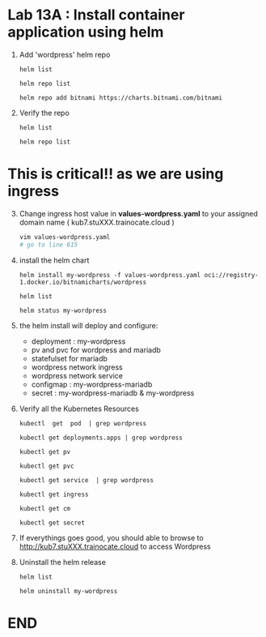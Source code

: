 # Lab 13A : Install container application using helm

1. Add 'wordpress' helm repo
    ```
    helm list 
    
    helm repo list

    helm repo add bitnami https://charts.bitnami.com/bitnami
    ```

2. Verify the repo
    ```
    helm list

    helm repo list
    ```

# **This is critical!! as we are using ingress**
3. Change ingress host value in **values-wordpress.yaml** to your assigned domain name ( kub7.stuXXX.trainocate.cloud )
    ```bash
    vim values-wordpress.yaml 
    # go to line 615
    ```
    

4. install the helm chart
    ```
    helm install my-wordpress -f values-wordpress.yaml oci://registry-1.docker.io/bitnamicharts/wordpress

    helm list 

    helm status my-wordpress

    ```

5. the helm install will deploy and configure:
    - deployment : my-wordpress
    - pv and pvc for wordpress and mariadb
    - statefulset for mariadb 
    - wordpress network ingress
    - wordpress network service 
    - configmap : my-wordpress-mariadb
    - secret : my-wordpress-mariadb & my-wordpress


6. Verify all the Kubernetes Resources
    ```
    kubectl  get  pod  | grep wordpress

    kubectl get deployments.apps | grep wordpress

    kubectl get pv

    kubectl get pvc

    kubectl get service  | grep wordpress

    kubectl get ingress

    kubectl get cm 

    kubectl get secret 
    
    ```


7. If everythings goes good, you should able to browse to http://kub7.stuXXX.trainocate.cloud to access Wordpress 


8. Uninstall the helm release
    ```
    helm list

    helm uninstall my-wordpress
    ```

# END